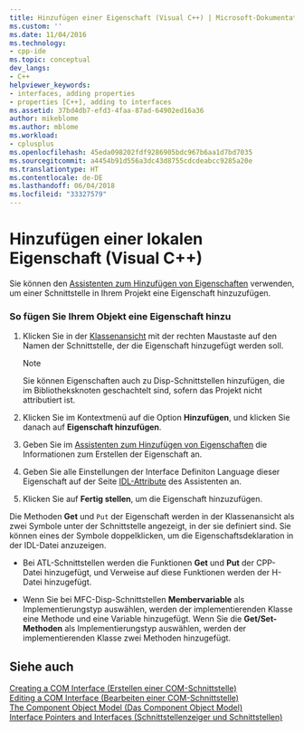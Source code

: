 ```yaml
---
title: Hinzufügen einer Eigenschaft (Visual C++) | Microsoft-Dokumentation
ms.custom: ''
ms.date: 11/04/2016
ms.technology:
- cpp-ide
ms.topic: conceptual
dev_langs:
- C++
helpviewer_keywords:
- interfaces, adding properties
- properties [C++], adding to interfaces
ms.assetid: 37bd4db7-efd3-4faa-87ad-64902ed16a36
author: mikeblome
ms.author: mblome
ms.workload:
- cplusplus
ms.openlocfilehash: 45eda098202fdf9286905bdc967b6aa1d7bd7035
ms.sourcegitcommit: a4454b91d556a3dc43d8755cdcdeabcc9285a20e
ms.translationtype: HT
ms.contentlocale: de-DE
ms.lasthandoff: 06/04/2018
ms.locfileid: "33327579"
---
```

# <a name="adding-a-property-visual-c"></a>Hinzufügen einer lokalen Eigenschaft (Visual C++)
Sie können den [Assistenten zum Hinzufügen von Eigenschaften](../ide/names-add-property-wizard.md) verwenden, um einer Schnittstelle in Ihrem Projekt eine Eigenschaft hinzuzufügen.  
  
### <a name="to-add-a-property-to-your-object"></a>So fügen Sie Ihrem Objekt eine Eigenschaft hinzu  
  
1.  Klicken Sie in der [Klassenansicht](http://msdn.microsoft.com/en-us/8d7430a9-3e33-454c-a9e1-a85e3d2db925) mit der rechten Maustaste auf den Namen der Schnittstelle, der die Eigenschaft hinzugefügt werden soll.  
  
    > [!NOTE]
    >  Sie können Eigenschaften auch zu Disp-Schnittstellen hinzufügen, die im Bibliotheksknoten geschachtelt sind, sofern das Projekt nicht attributiert ist.  
  
2.  Klicken Sie im Kontextmenü auf die Option **Hinzufügen**, und klicken Sie danach auf **Eigenschaft hinzufügen**.  
  
3.  Geben Sie im [Assistenten zum Hinzufügen von Eigenschaften](../ide/names-add-property-wizard.md) die Informationen zum Erstellen der Eigenschaft an.  
  
4.  Geben Sie alle Einstellungen der Interface Definiton Language dieser Eigenschaft auf der Seite [IDL-Attribute](../ide/idl-attributes-add-property-wizard.md) des Assistenten an.  
  
5.  Klicken Sie auf **Fertig stellen**, um die Eigenschaft hinzuzufügen.  
  
 Die Methoden **Get** und `Put` der Eigenschaft werden in der Klassenansicht als zwei Symbole unter der Schnittstelle angezeigt, in der sie definiert sind. Sie können eines der Symbole doppelklicken, um die Eigenschaftsdeklaration in der IDL-Datei anzuzeigen.  
  
-   Bei ATL-Schnittstellen werden die Funktionen **Get** und **Put** der CPP-Datei hinzugefügt, und Verweise auf diese Funktionen werden der H-Datei hinzugefügt.  
  
-   Wenn Sie bei MFC-Disp-Schnittstellen **Membervariable** als Implementierungstyp auswählen, werden der implementierenden Klasse eine Methode und eine Variable hinzugefügt. Wenn Sie die **Get/Set-Methoden** als Implementierungstyp auswählen, werden der implementierenden Klasse zwei Methoden hinzugefügt.  
  
## <a name="see-also"></a>Siehe auch  
 [Creating a COM Interface (Erstellen einer COM-Schnittstelle)](../ide/creating-a-com-interface-visual-cpp.md)   
 [Editing a COM Interface (Bearbeiten einer COM-Schnittstelle)](../ide/editing-a-com-interface.md)   
 [The Component Object Model (Das Component Object Model)](http://msdn.microsoft.com/library/windows/desktop/ms694363)   
 [Interface Pointers and Interfaces (Schnittstellenzeiger und Schnittstellen)](http://msdn.microsoft.com/library/windows/desktop/ms688484)